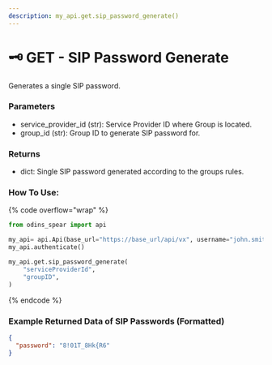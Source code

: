 ```yaml
---
description: my_api.get.sip_password_generate()
---
```


# 🗝️ GET - SIP Password Generate

Generates a single SIP password.

### Parameters&#x20;

* service\_provider\_id (str): Service Provider ID where Group is located.&#x20;
* group\_id (str): Group ID to generate SIP password for.

### Returns

* dict: Single SIP password generated according to the groups rules.

### How To Use:

{% code overflow="wrap" %}
```python
from odins_spear import api

my_api= api.Api(base_url="https://base_url/api/vx", username="john.smith", password="ODIN_INSTANCE_1")
my_api.authenticate()

my_api.get.sip_password_generate(
    "serviceProviderId",
    "groupID",
)
```
{% endcode %}

### Example Returned Data of SIP Passwords (Formatted)

```json
{
  "password": "8!01T_8Hk{R6"
}
```
